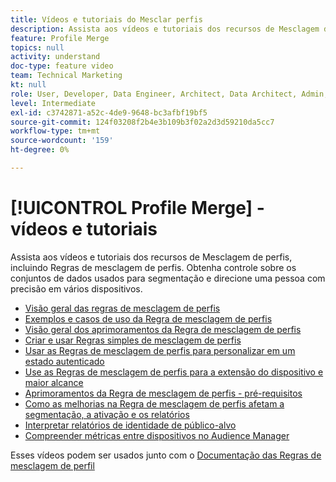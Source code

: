 ```yaml
---
title: Vídeos e tutoriais do Mesclar perfis
description: Assista aos vídeos e tutoriais dos recursos de Mesclagem de perfis, incluindo Regras de mesclagem de perfis. Obtenha controle sobre os conjuntos de dados usados para segmentação e direcione uma pessoa com precisão em vários dispositivos.
feature: Profile Merge
topics: null
activity: understand
doc-type: feature video
team: Technical Marketing
kt: null
role: User, Developer, Data Engineer, Architect, Data Architect, Admin, Leader
level: Intermediate
exl-id: c3742871-a52c-4de9-9648-bc3afbf19bf5
source-git-commit: 124f03208f2b4e3b109b3f02a2d3d59210da5cc7
workflow-type: tm+mt
source-wordcount: '159'
ht-degree: 0%

---
```


# [!UICONTROL Profile Merge] - vídeos e tutoriais

Assista aos vídeos e tutoriais dos recursos de Mesclagem de perfis, incluindo Regras de mesclagem de perfis. Obtenha controle sobre os conjuntos de dados usados para segmentação e direcione uma pessoa com precisão em vários dispositivos.

* [Visão geral das regras de mesclagem de perfis](overview-of-profile-merge-rules.md)
* [Exemplos e casos de uso da Regra de mesclagem de perfis](profile-merge-rule-examples-and-use-cases.md)
* [Visão geral dos aprimoramentos da Regra de mesclagem de perfis](overview-of-profile-merge-rule-enhancements.md)
* [Criar e usar Regras simples de mesclagem de perfis](creating-and-using-simple-profile-merge-rules.md)
* [Usar as Regras de mesclagem de perfis para personalizar em um estado autenticado](using-profile-merge-rules-to-personalize-in-an-authenticated-state.md)
* [Use as Regras de mesclagem de perfis para a extensão do dispositivo e maior alcance](using-profile-merge-rules-for-device-extension-and-increased-reach.md)
* [Aprimoramentos da Regra de mesclagem de perfis - pré-requisitos](profile-merge-rule-enhancements-pre-requisites.md)
* [Como as melhorias na Regra de mesclagem de perfis afetam a segmentação, a ativação e os relatórios](how-profile-merge-rule-enhancements-impact-segmentation-activation-and-reporting.md)
* [Interpretar relatórios de identidade de público-alvo](interpret-audience-identity-reporting.md)
* [Compreender métricas entre dispositivos no Audience Manager](understanding-cross-device-metrics-in-audience-manager.md)

Esses vídeos podem ser usados junto com o [Documentação das Regras de mesclagem de perfil](https://experienceleague.adobe.com/docs/audience-manager/user-guide/features/profile-merge-rules/merge-rules-overview.html)
